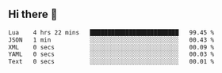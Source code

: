 ## Hi there 👋
<!--START_SECTION:waka-->

```txt
Lua    4 hrs 22 mins   █████████████████████████   99.45 %
JSON   1 min           ░░░░░░░░░░░░░░░░░░░░░░░░░   00.43 %
XML    0 secs          ░░░░░░░░░░░░░░░░░░░░░░░░░   00.09 %
YAML   0 secs          ░░░░░░░░░░░░░░░░░░░░░░░░░   00.03 %
Text   0 secs          ░░░░░░░░░░░░░░░░░░░░░░░░░   00.01 %
```

<!--END_SECTION:waka-->
